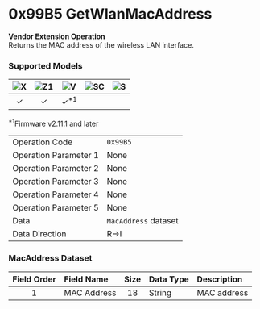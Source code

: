 # 0x99B5 GetWlanMacAddress

**Vendor Extension Operation**  
Returns the MAC address of the wireless LAN interface.  

### Supported Models
| ![X](https://img.shields.io/badge/X-purple) | ![Z1](https://img.shields.io/badge/Z1-blue) | ![V](https://img.shields.io/badge/V-green) | ![SC](https://img.shields.io/badge/SC-orange) | ![S](https://img.shields.io/badge/S-red) |
|:-:|:-:|:-:|:-:|:-:|
| ✓ | ✓ | ✓<sup>\*1</sup> |   |   |

<sup>\*1</sup>Firmware v2.11.1 and later  

| | |
|:--|:--|
| Operation Code | `0x99B5` |
| Operation Parameter 1 | None |
| Operation Parameter 2 | None |
| Operation Parameter 3 | None |
| Operation Parameter 4 | None |
| Operation Parameter 5 | None |
| Data | `MacAddress` dataset |
| Data Direction | R->I |

### MacAddress Dataset

| Field Order | Field Name | Size | Data Type | Description |
|:-:|:--|:-:|:--|:--|
| 1 | MAC Address | 18 | String | MAC address |
